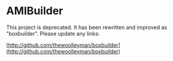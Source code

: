 AMIBuilder
==========

This project is deprecated.  It has been rewritten and improved as
"boxbuilder".  Please update any links:

[http://github.com/thewoolleyman/boxbuilder](http://github.com/thewoolleyman/boxbuilder)
